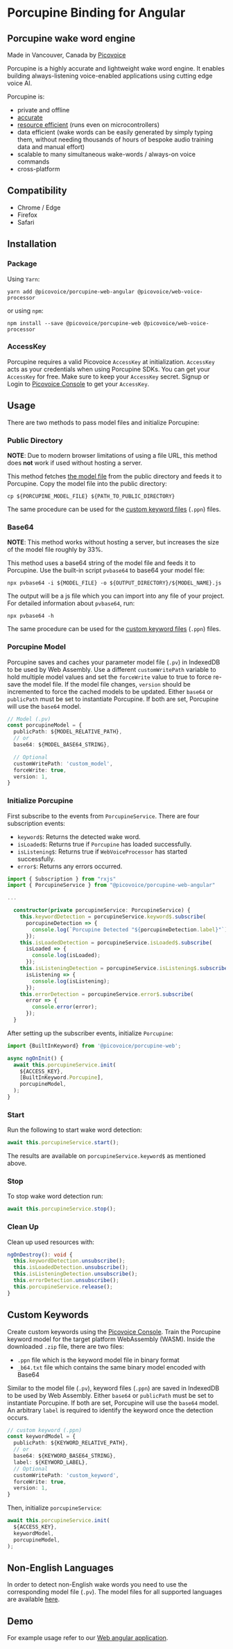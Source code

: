 # Porcupine Binding for Angular

## Porcupine wake word engine

Made in Vancouver, Canada by [Picovoice](https://picovoice.ai)

Porcupine is a highly accurate and lightweight wake word engine. It enables building always-listening voice-enabled
applications using cutting edge voice AI.

Porcupine is:

- private and offline
- [accurate](https://github.com/Picovoice/wake-word-benchmark)
- [resource efficient](https://www.youtube.com/watch?v=T0tAnh8tUQg) (runs even on microcontrollers)
- data efficient (wake words can be easily generated by simply typing them, without needing thousands of hours of
  bespoke audio training data and manual effort)
- scalable to many simultaneous wake-words / always-on voice commands
- cross-platform

## Compatibility

- Chrome / Edge
- Firefox
- Safari

## Installation

### Package

Using `Yarn`:

```console
yarn add @picovoice/porcupine-web-angular @picovoice/web-voice-processor
```

or using `npm`:

```console
npm install --save @picovoice/porcupine-web @picovoice/web-voice-processor
```

### AccessKey

Porcupine requires a valid Picovoice `AccessKey` at initialization. `AccessKey` acts as your credentials when using
Porcupine SDKs.
You can get your `AccessKey` for free. Make sure to keep your `AccessKey` secret.
Signup or Login to [Picovoice Console](https://console.picovoice.ai/) to get your `AccessKey`.

## Usage

There are two methods to pass model files and initialize Porcupine:

### Public Directory

**NOTE**: Due to modern browser limitations of using a file URL, this method does __not__ work if used without hosting a
server.

This method fetches [the model file](https://github.com/Picovoice/porcupine/blob/master/lib/common/porcupine_params.pv)
from the public directory and feeds it to Porcupine.
Copy the model file into the public directory:

```console
cp ${PORCUPINE_MODEL_FILE} ${PATH_TO_PUBLIC_DIRECTORY}
```

The same procedure can be used for the [custom keyword files](#custom-keywords) (`.ppn`) files.

### Base64

**NOTE**: This method works without hosting a server, but increases the size of the model file roughly by 33%.

This method uses a base64 string of the model file and feeds it to Porcupine. Use the built-in script `pvbase64` to
base64 your model file:

```console
npx pvbase64 -i ${MODEL_FILE} -o ${OUTPUT_DIRECTORY}/${MODEL_NAME}.js
```

The output will be a js file which you can import into any file of your project. For detailed information
about `pvbase64`,
run:

```console
npx pvbase64 -h
```

The same procedure can be used for the [custom keyword files](#custom-keywords) (`.ppn`) files.

### Porcupine Model

Porcupine saves and caches your parameter model file (`.pv`) in IndexedDB to be used by Web Assembly.
Use a different `customWritePath` variable to hold multiple model values and set the `forceWrite` value to true to force
re-save the model file.
If the model file changes, `version` should be incremented to force the cached models to be updated.
Either `base64` or `publicPath` must be set to instantiate Porcupine. If both are set, Porcupine will use the `base64`
model.

```typescript
// Model (.pv)
const porcupineModel = {
  publicPath: ${MODEL_RELATIVE_PATH},
  // or
  base64: ${MODEL_BASE64_STRING},

  // Optional
  customWritePath: 'custom_model',
  forceWrite: true,
  version: 1,
}
```

### Initialize Porcupine

First subscribe to the events from `PorcupineService`. There are four
subscription events:

- `keyword$`: Returns the detected wake word.
- `isLoaded$`: Returns true if `Porcupine` has loaded successfully.
- `isListening$`: Returns true if `WebVoiceProcessor` has started successfully.
- `error$`:  Returns any errors occurred.

```typescript
import { Subscription } from "rxjs"
import { PorcupineService } from "@picovoice/porcupine-web-angular"

...

  constructor(private porcupineService: PorcupineService) {
    this.keywordDetection = porcupineService.keyword$.subscribe(
      porcupineDetection => {
        console.log(`Porcupine Detected "${porcupineDetection.label}"`)
      });
    this.isLoadedDetection = porcupineService.isLoaded$.subscribe(
      isLoaded => {
        console.log(isLoaded);
      });
    this.isListeningDetection = porcupineService.isListening$.subscribe(
      isListening => {
        console.log(isListening);
      });
    this.errorDetection = porcupineService.error$.subscribe(
      error => {
        console.error(error);
      });
  }
```

After setting up the subscriber events, initialize `Porcupine`:

```typescript
import {BuiltInKeyword} from '@picovoice/porcupine-web';

async ngOnInit() {
  await this.porcupineService.init(
    ${ACCESS_KEY},
    [BuiltInKeyword.Porcupine],
    porcupineModel,
  );
}
```

### Start

Run the following to start wake word detection:

```typescript
await this.porcupineService.start();
```

The results are available on `porcupineService.keyword$` as mentioned above.

### Stop

To stop wake word detection run:

```typescript
await this.porcupineService.stop();
```

### Clean Up

Clean up used resources with:

```typescript
ngOnDestroy(): void {
  this.keywordDetection.unsubscribe();
  this.isLoadedDetection.unsubscribe();
  this.isListeningDetection.unsubscribe();
  this.errorDetection.unsubscribe();
  this.porcupineService.release();
}
```

## Custom Keywords

Create custom keywords using the [Picovoice Console](https://console.picovoice.ai/).
Train the Porcupine keyword model for the target platform WebAssembly (WASM).
Inside the downloaded `.zip` file, there are two files:

- `.ppn` file which is the keyword model file in binary format
- `_b64.txt` file which contains the same binary model encoded with Base64

Similar to the model file (`.pv`), keyword files (`.ppn`) are saved in IndexedDB to be used by Web Assembly.
Either `base64` or `publicPath` must be set to instantiate Porcupine. If both are set, Porcupine will use
the `base64` model.
An arbitrary `label` is required to identify the keyword once the detection occurs.

```typescript
// custom keyword (.ppn)
const keywordModel = {
  publicPath: ${KEYWORD_RELATIVE_PATH},
  // or
  base64: ${KEYWORD_BASE64_STRING},
  label: ${KEYWORD_LABEL},
  // Optional
  customWritePath: 'custom_keyword',
  forceWrite: true,
  version: 1,
}
```

Then, initialize `porcupineService`:

```typescript
await this.porcupineService.init(
  ${ACCESS_KEY},
  keywordModel,
  porcupineModel,
);
```

## Non-English Languages

In order to detect non-English wake words you need to use the corresponding model file (`.pv`). The model files for all
supported languages are available [here](https://github.com/Picovoice/porcupine/tree/master/lib/common).

## Demo

For example usage refer to our [Web angular application](https://github.com/Picovoice/porcupine/tree/master/demo/angular).
